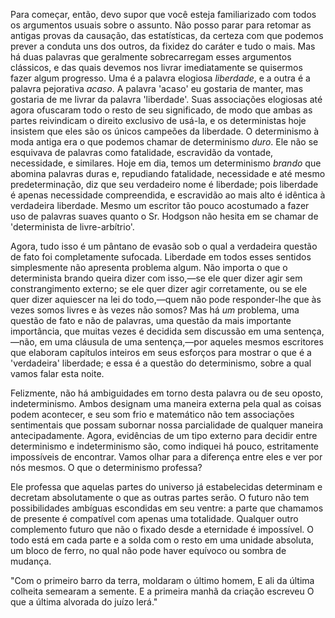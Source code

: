Para começar, então, devo supor que você esteja familiarizado com todos os argumentos usuais sobre o assunto. Não posso parar para retomar as antigas provas da causação, das estatísticas, da certeza com que podemos prever a conduta uns dos outros, da fixidez do caráter e tudo o mais. Mas há duas palavras que geralmente sobrecarregam esses argumentos clássicos, e das quais devemos nos livrar imediatamente se quisermos fazer algum progresso. Uma é a palavra elogiosa _liberdade_, e a outra é a palavra pejorativa _acaso_. A palavra 'acaso' eu gostaria de manter, mas gostaria de me livrar da palavra 'liberdade'. Suas associações elogiosas até agora ofuscaram todo o resto de seu significado, de modo que ambas as partes reivindicam o direito exclusivo de usá-la, e os deterministas hoje insistem que eles são os únicos campeões da liberdade. O determinismo à moda antiga era o que podemos chamar de determinismo _duro_. Ele não se esquivava de palavras como fatalidade, escravidão da vontade, necessidade, e similares. Hoje em dia, temos um determinismo _brando_ que abomina palavras duras e, repudiando fatalidade, necessidade e até mesmo predeterminação, diz que seu verdadeiro nome é liberdade; pois liberdade é apenas necessidade compreendida, e escravidão ao mais alto é idêntica à verdadeira liberdade. Mesmo um escritor tão pouco acostumado a fazer uso de palavras suaves quanto o Sr. Hodgson não hesita em se chamar de 'determinista de livre-arbítrio'.

Agora, tudo isso é um pântano de evasão sob o qual a verdadeira questão de fato foi completamente sufocada. Liberdade em todos esses sentidos simplesmente não apresenta problema algum. Não importa o que o determinista brando queira dizer com isso,—se ele quer dizer agir sem constrangimento externo; se ele quer dizer agir corretamente, ou se ele quer dizer aquiescer na lei do todo,—quem não pode responder-lhe que às vezes somos livres e às vezes não somos? Mas há _um_ problema, uma questão de fato e não de palavras, uma questão da mais importante importância, que muitas vezes é decidida sem discussão em uma sentença,—não, em uma cláusula de uma sentença,—por aqueles mesmos escritores que elaboram capítulos inteiros em seus esforços para mostrar o que é a 'verdadeira' liberdade; e essa é a questão do determinismo, sobre a qual vamos falar esta noite.

Felizmente, não há ambiguidades em torno desta palavra ou de seu oposto, indeterminismo. Ambos designam uma maneira externa pela qual as coisas podem acontecer, e seu som frio e matemático não tem associações sentimentais que possam subornar nossa parcialidade de qualquer maneira antecipadamente. Agora, evidências de um tipo externo para decidir entre determinismo e indeterminismo são, como indiquei há pouco, estritamente impossíveis de encontrar. Vamos olhar para a diferença entre eles e ver por nós mesmos. O que o determinismo professa?

Ele professa que aquelas partes do universo já estabelecidas determinam e decretam absolutamente o que as outras partes serão. O futuro não tem possibilidades ambíguas escondidas em seu ventre: a parte que chamamos de presente é compatível com apenas uma totalidade. Qualquer outro complemento futuro que não o fixado desde a eternidade é impossível. O todo está em cada parte e a solda com o resto em uma unidade absoluta, um bloco de ferro, no qual não pode haver equívoco ou sombra de mudança.

"Com o primeiro barro da terra, moldaram o último homem,
  E ali da última colheita semearam a semente.
  E a primeira manhã da criação escreveu
  O que a última alvorada do juízo lerá."
